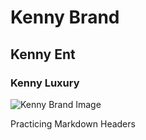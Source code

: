 # Kenny Brand

## Kenny Ent

### Kenny Luxury

![Kenny Brand Image](https://octodex.github.com/images/yaktocat.png)















Practicing Markdown Headers
